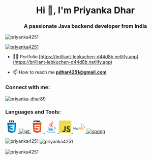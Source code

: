 <h1 align="center">Hi 👋, I'm Priyanka Dhar</h1>
<h3 align="center">A passionate Java backend developer from India</h3>

<p align="left"> <img src="https://komarev.com/ghpvc/?username=priyanka4251&label=Profile%20views&color=0e75b6&style=flat" alt="priyanka4251" /> </p>

<p align="left"> <a href="https://github.com/ryo-ma/github-profile-trophy"><img src="https://github-profile-trophy.vercel.app/?username=priyanka4251" alt="priyanka4251" /></a> </p>

- 👨‍💻 Portfolio [https://brilliant-lebkuchen-d44d8b.netlify.app](https://brilliant-lebkuchen-d44d8b.netlify.app)

- 📫 How to reach me **pdhar4251@gmail.com**

<h3 align="left">Connect with me:</h3>
<p align="left">
<a href="https://linkedin.com/in/priyanka-dhar89" target="blank"><img align="center" src="https://raw.githubusercontent.com/rahuldkjain/github-profile-readme-generator/master/src/images/icons/Social/linked-in-alt.svg" alt="priyanka-dhar89" height="30" width="40" /></a>
</p>

<h3 align="left">Languages and Tools:</h3>
<p align="left"> <a href="https://www.w3schools.com/css/" target="_blank" rel="noreferrer"> <img src="https://raw.githubusercontent.com/devicons/devicon/master/icons/css3/css3-original-wordmark.svg" alt="css3" width="40" height="40"/> </a> <a href="https://git-scm.com/" target="_blank" rel="noreferrer"> <img src="https://www.vectorlogo.zone/logos/git-scm/git-scm-icon.svg" alt="git" width="40" height="40"/> </a> <a href="https://www.w3.org/html/" target="_blank" rel="noreferrer"> <img src="https://raw.githubusercontent.com/devicons/devicon/master/icons/html5/html5-original-wordmark.svg" alt="html5" width="40" height="40"/> </a> <a href="https://www.java.com" target="_blank" rel="noreferrer"> <img src="https://raw.githubusercontent.com/devicons/devicon/master/icons/java/java-original.svg" alt="java" width="40" height="40"/> </a> <a href="https://developer.mozilla.org/en-US/docs/Web/JavaScript" target="_blank" rel="noreferrer"> <img src="https://raw.githubusercontent.com/devicons/devicon/master/icons/javascript/javascript-original.svg" alt="javascript" width="40" height="40"/> </a> <a href="https://www.mysql.com/" target="_blank" rel="noreferrer"> <img src="https://raw.githubusercontent.com/devicons/devicon/master/icons/mysql/mysql-original-wordmark.svg" alt="mysql" width="40" height="40"/> </a> <a href="https://spring.io/" target="_blank" rel="noreferrer"> <img src="https://www.vectorlogo.zone/logos/springio/springio-icon.svg" alt="spring" width="40" height="40"/> </a> </p>

<p><img align="left" src="https://github-readme-stats.vercel.app/api/top-langs?username=priyanka4251&show_icons=true&locale=en&layout=compact" alt="priyanka4251" /></p>

<p>&nbsp;<img align="center" src="https://github-readme-stats.vercel.app/api?username=priyanka4251&show_icons=true&locale=en" alt="priyanka4251" /></p>

<p><img align="center" src="https://github-readme-streak-stats.herokuapp.com/?user=priyanka4251&" alt="priyanka4251" /></p>
